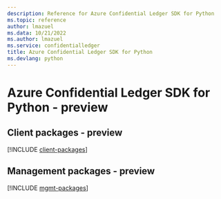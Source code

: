 ```yaml
---
description: Reference for Azure Confidential Ledger SDK for Python
ms.topic: reference
author: lmazuel
ms.data: 10/21/2022
ms.author: lmazuel
ms.service: confidentialledger
title: Azure Confidential Ledger SDK for Python
ms.devlang: python
---
```

# Azure Confidential Ledger SDK for Python - preview

## Client packages - preview
[!INCLUDE [client-packages](confidential-ledger-client-index.md)]
## Management packages - preview
[!INCLUDE [mgmt-packages](confidential-ledger-mgmt-index.md)]